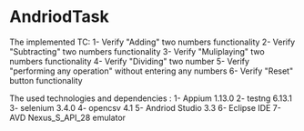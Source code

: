 # AndriodTask

The implemented TC:
1- Verify "Adding" two numbers functionality
2- Verify "Subtracting" two numbers functionality
3- Verify "Muliplaying" two numbers functionality 
4- Verify "Dividing" two number
5- Verify "performing any operation" without entering any numbers
6- Verify "Reset" button functionality

The used technologies and dependencies :
 1- Appium 1.13.0
 2- testng 6.13.1
 3- selenium 3.4.0
 4- opencsv 4.1
 5- Andriod Studio 3.3
 6- Eclipse IDE
 7- AVD Nexus_S_API_28 emulator
 
